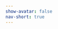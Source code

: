 ```yaml
---
show-avatar: false
nav-short: true
---
```

<title>Email Unsubscribe</title>
<div id="tripetto"></div>
<script src="https://unpkg.com/tripetto-runner-foundation"></script>
<script src="https://unpkg.com/tripetto-runner-autoscroll"></script>
<script src="https://unpkg.com/tripetto-services"></script>
<script>
var tripetto = TripettoServices.init({ token: "eyJhbGciOiJIUzI1NiIsInR5cCI6IkpXVCJ9.eyJ1c2VyIjoiV1hmTGdnMWpkSkpzMFdZVk5USmRRbEd4WVZLQnFxWlNWUHpZdS9RNU1PQT0iLCJkZWZpbml0aW9uIjoiZmU0M0Y5L2ZOQ21VZ29vMUcyOXd6NlZNWE9DQjF1bnVmYXBNMFdzd0hndz0iLCJ0eXBlIjoiY29sbGVjdCJ9.NYxrzYRl7HQUEGrFKcYrF1YmfHVWvzD5Eqxj6uzAObo" });

TripettoAutoscroll.run({
    element: document.getElementById("tripetto"),
    definition: tripetto.definition,
    styles: tripetto.styles,
    l10n: tripetto.l10n,
    locale: tripetto.locale,
    translations: tripetto.translations,
    attachments: tripetto.attachments,
    onSubmit: tripetto.onSubmit
});
</script>
